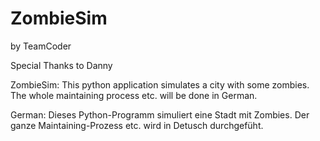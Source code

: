 # ZombieSim

by TeamCoder

Special Thanks to Danny

ZombieSim:
This python application simulates a city with some zombies.
The whole maintaining process etc. will be done in German.

German:
Dieses Python-Programm simuliert eine Stadt mit Zombies.
Der ganze Maintaining-Prozess etc. wird in Detusch durchgefüht.

